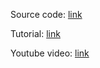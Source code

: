 
Source code: [link](https://github.com/pythonlessons/Reinforcement_Learning/tree/master/06_CartPole-reinforcement-learning_PER_D3QN_CNN)

Tutorial: [link](https://pylessons.com/CartPole-PER-CNN)

Youtube video: [link](https://www.youtube.com/watch?v=tePzyQor_mg)